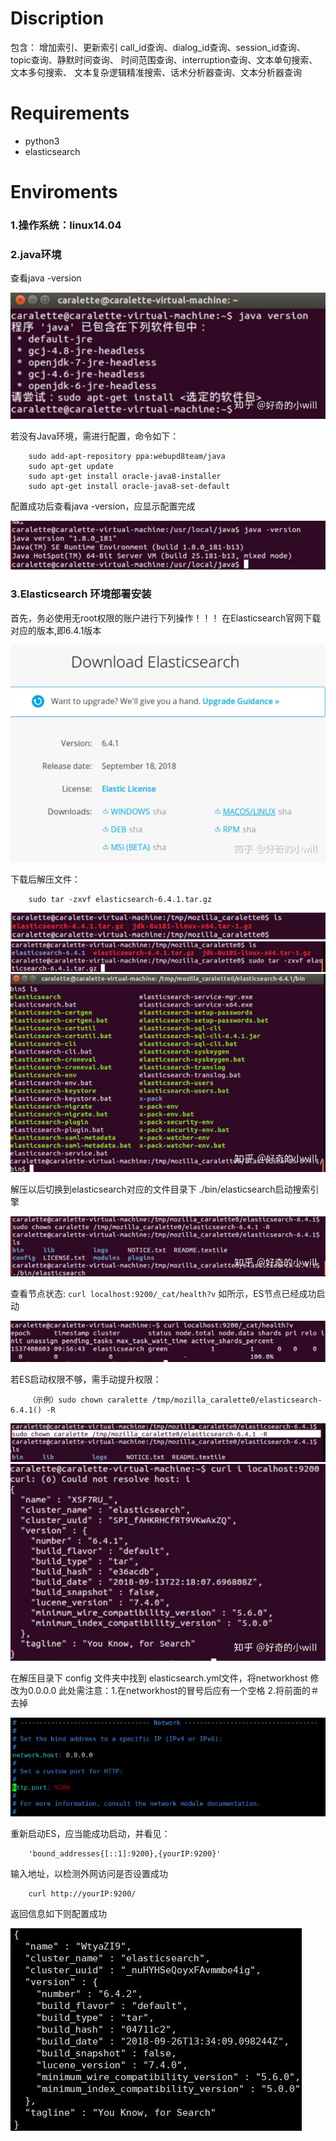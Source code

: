 # Discription

包含：	增加索引、更新索引
		call_id查询、dialog_id查询、session_id查询、topic查询、静默时间查询、
		时间范围查询、interruption查询、文本单句搜索、文本多句搜索、
		文本复杂逻辑精准搜索、话术分析器查询、文本分析器查询

# Requirements
- python3
- elasticsearch

# Enviroments
### 1.操作系统：linux14.04
### 2.java环境

查看java -version

![](./img/1.jpg)

若没有Java环境，需进行配置，命令如下：

```
	sudo add-apt-repository ppa:webupd8team/java
	sudo apt-get update
	sudo apt-get install oracle-java8-installer
	sudo apt-get install oracle-java8-set-default
```

配置成功后查看java -version，应显示配置完成

![](./img/2.jpg)



### 3.Elasticsearch 环境部署安装
首先，务必使用无root权限的账户进行下列操作！！！
在Elasticsearch官网下载对应的版本,即6.4.1版本

![](./img/6.jpg)

下载后解压文件：
```
	sudo tar -zxvf elasticsearch-6.4.1.tar.gz
```

![](./img/7.jpg)
![](./img/8.jpg)
![](./img/9.jpg)	

解压以后切换到elasticsearch对应的文件目录下 ./bin/elasticsearch启动搜索引擎

![](./img/10.jpg)

查看节点状态:
	```
	curl localhost:9200/_cat/health?v
	```
如所示，ES节点已经成功启动	

![](./img/11.jpg)

若ES启动权限不够，需手动提升权限：	
```
	（示例）sudo chown caralette /tmp/mozilla_caralette0/elasticsearch-6.4.1() -R
```
![](./img/12.jpg)
![](./img/13.jpg)

在解压目录下 config 文件夹中找到 elasticsearch.yml文件，将networkhost 修改为0.0.0.0
此处需注意：1.在networkhost的冒号后应有一个空格
			2.将前面的＃去掉
			
![](./img/24.jpg)

重新启动ES，应当能成功启动，并看见：
```
	'bound_addresses{[::1]:9200},{yourIP:9200}'	
```

输入地址，以检测外网访问是否设置成功
```
	curl http://yourIP:9200/
```
返回信息如下则配置成功

![](./img/25.jpg)




